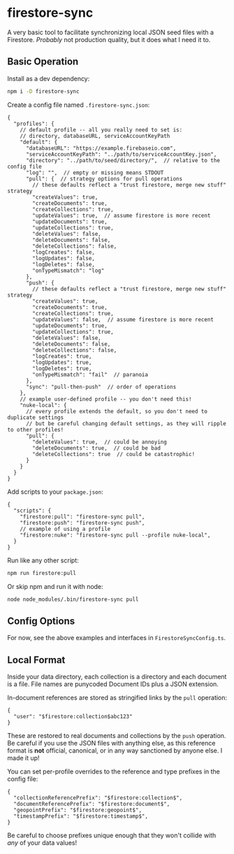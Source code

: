 # firestore-sync

A very basic tool to facilitate synchronizing local JSON seed files with a Firestore.
_Probably_ not production quality, but it does what I need it to.

## Basic Operation

Install as a dev dependency:

```bash
npm i -D firestore-sync
```

Create a config file named `.firestore-sync.json`:

```json5
{
  "profiles": {
    // default profile -- all you really need to set is:
    // directory, databaseURL, serviceAccountKeyPath
    "default": {
      "databaseURL": "https://example.firebaseio.com",
      "serviceAccountKeyPath": "../path/to/serviceAccountKey.json",
      "directory": "../path/to/seed/directory/",  // relative to the config file
      "log": "",  // empty or missing means STDOUT
      "pull": {  // strategy options for pull operations
        // these defaults reflect a "trust firestore, merge new stuff" strategy
        "createValues": true,
        "createDocuments": true,
        "createCollections": true,
        "updateValues": true,  // assume firestore is more recent
        "updateDocuments": true,
        "updateCollections": true,
        "deleteValues": false,
        "deleteDocuments": false,
        "deleteCollections": false,
        "logCreates": false,
        "logUpdates": false,
        "logDeletes": false,
        "onTypeMismatch": "log"
      },
      "push": {
        // these defaults reflect a "trust firestore, merge new stuff" strategy
        "createValues": true,
        "createDocuments": true,
        "createCollections": true,
        "updateValues": false,  // assume firestore is more recent
        "updateDocuments": true,
        "updateCollections": true,
        "deleteValues": false,
        "deleteDocuments": false,
        "deleteCollections": false,
        "logCreates": true,
        "logUpdates": true,
        "logDeletes": true,
        "onTypeMismatch": "fail"  // paranoia
      },
      "sync": "pull-then-push"  // order of operations
    },
    // example user-defined profile -- you don't need this!
    "nuke-local": {
      // every profile extends the default, so you don't need to duplicate settings
      // but be careful changing default settings, as they will ripple to other profiles!
      "pull": {
        "deleteValues": true,  // could be annoying
        "deleteDocuments": true,  // could be bad
        "deleteCollections": true  // could be catastrophic!
      }
    }
  }
}
```

Add scripts to your `package.json`:

```json5
{
  "scripts": {
    "firestore:pull": "firestore-sync pull",
    "firestore:push": "firestore-sync push",
    // example of using a profile
    "firestore:nuke": "firestore-sync pull --profile nuke-local",
  }
}
```

Run like any other script:

```bash
npm run firestore:pull
```

Or skip npm and run it with node:

```bash
node node_modules/.bin/firestore-sync pull
```

## Config Options

For now, see the above examples and interfaces in `FirestoreSyncConfig.ts`.

## Local Format

Inside your data directory, each collection is a directory and each document is a file.
File names are punycoded Document IDs plus a JSON extension.

In-document references are stored as stringified links by the `pull` operation:

```json5
{
  "user": "$firestore:collection$abc123"
}
```

These are restored to real documents and collections by the `push` operation.
Be careful if you use the JSON files with anything else, as this reference format is **not** official, canonical, or in any way sanctioned by anyone else.
I made it up!

You can set per-profile overrides to the reference and type prefixes in the config file:

```json5
{
  "collectionReferencePrefix": "$firestore:collection$",
  "documentReferencePrefix": "$firestore:document$",
  "geopointPrefix": "$firestore:geopoint$",
  "timestampPrefix": "$firestore:timestamp$",
}
```

Be careful to choose prefixes unique enough that they won't collide with _any_ of your data values!
